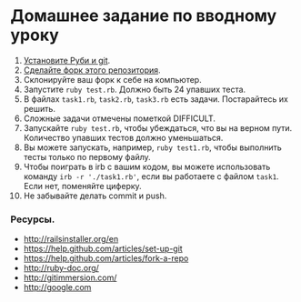 # Домашнее задание по вводному уроку

1. [Установите Руби и git](http://railsinstaller.org/en).
2. [Сделайте форк этого репозитория](https://help.github.com/articles/fork-a-repo).
3. Склонируйте ваш форк к себе на компьютер.
4. Запустите `ruby test.rb`. Должно быть 24 упавших теста.
5. В файлах `task1.rb`, `task2.rb`, `task3.rb` есть задачи. Постарайтесь
   их решить.
6. Сложные задачи отмечены пометкой DIFFICULT.
7. Запускайте `ruby test.rb`, чтобы убеждаться, что вы на верном пути.
   Количество упавших тестов должно уменьшаться.
8. Вы можете запускать, например, `ruby test1.rb`, чтобы выполнить тесты
   только по первому файлу.
9. Чтобы поиграть в irb с вашим кодом, вы можете использовать команду
   `irb -r './task1.rb'`, если вы работаете с файлом `task1`. Если нет,
поменяйте циферку.
10. Не забывайте делать commit и push.

### Ресурсы.

* http://railsinstaller.org/en
* https://help.github.com/articles/set-up-git
* https://help.github.com/articles/fork-a-repo
* http://ruby-doc.org/
* http://gitimmersion.com/
* http://google.com
